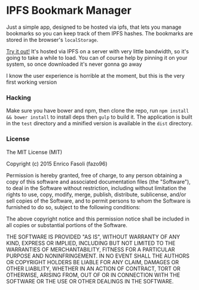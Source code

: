 # IPFS Bookmark Manager

Just a simple app, designed to be hosted via ipfs, that lets you manage bookmarks so you can keep track of them IPFS hashes. The bookmarks are stored in the browser's `localStorage`.

[Try it out!](http://gateway.ipfs.io/ipfs/QmfX93JbzAzVZ6DKED1LyxzXeJ6Q1svZcTCnWJS82eryLd)
It's hosted via IPFS on a server with very little bandwidth, so it's going to take a while to load.
You can of course help by pinning it on your system, so once downloaded it's never gonna go away

I know the user experience is horrible at the moment, but this is the very first working version

### Hacking

Make sure you have bower and npm, then clone the repo, run `npm install && bower install` to install deps then `gulp` to build it.
The application is built in the `test` directory and a minified version is available in the `dist` directory.

### License

The MIT License (MIT)

Copyright (c) 2015 Enrico Fasoli (fazo96)

Permission is hereby granted, free of charge, to any person obtaining a copy
of this software and associated documentation files (the "Software"), to deal
in the Software without restriction, including without limitation the rights
to use, copy, modify, merge, publish, distribute, sublicense, and/or sell
copies of the Software, and to permit persons to whom the Software is
furnished to do so, subject to the following conditions:

The above copyright notice and this permission notice shall be included in all
copies or substantial portions of the Software.

THE SOFTWARE IS PROVIDED "AS IS", WITHOUT WARRANTY OF ANY KIND, EXPRESS OR
IMPLIED, INCLUDING BUT NOT LIMITED TO THE WARRANTIES OF MERCHANTABILITY,
FITNESS FOR A PARTICULAR PURPOSE AND NONINFRINGEMENT. IN NO EVENT SHALL THE
AUTHORS OR COPYRIGHT HOLDERS BE LIABLE FOR ANY CLAIM, DAMAGES OR OTHER
LIABILITY, WHETHER IN AN ACTION OF CONTRACT, TORT OR OTHERWISE, ARISING FROM,
OUT OF OR IN CONNECTION WITH THE SOFTWARE OR THE USE OR OTHER DEALINGS IN THE
SOFTWARE.
